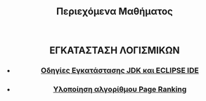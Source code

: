 
<html>
<body>
<center>
 <h2>Περιεχόμενα Μαθήματος</h2>
<br>
<h2>ΕΓΚΑΤΑΣΤΑΣΗ ΛΟΓΙΣΜΙΚΩΝ</h2>
 <ul>
<li><h3><a href="javainstallation.html">Οδηγίες Εγκατάστασης JDK και ECLIPSE IDE</a></h3></li>
<li><h3><a href="randomsurfer.html">Υλοποίηση αλγορίθμου Page Ranking</a></h3></li>
</ul>
 

